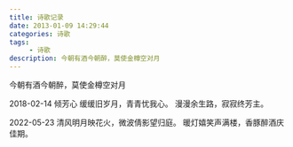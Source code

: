 ```yaml
---
title: 诗歌记录
date: 2013-01-09 14:29:44
categories: 诗歌
tags:
     - 诗歌
description: 今朝有酒今朝醉，莫使金樽空对月
---
```


今朝有酒今朝醉，莫使金樽空对月

2018-02-14
倾芳心
缓缓旧岁月，青青忧我心。
漫漫余生路，寂寂终芳主。

2022-05-23
清风明月映花火，微波倩影望归庭。
暖灯嬉笑声满楼，香豚醉酒庆佳期。